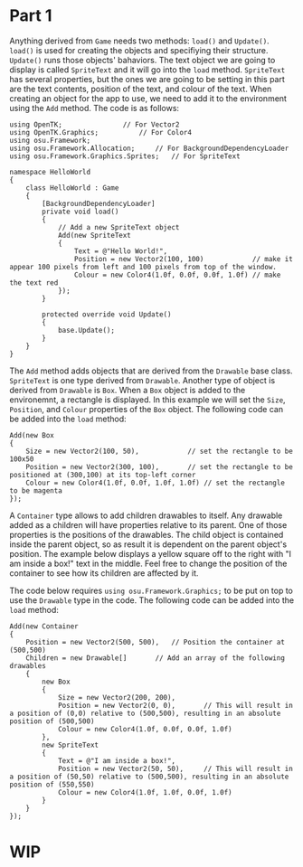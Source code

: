 # Part 1

Anything derived from `Game` needs two methods: `load()` and `Update()`. `load()` is used for creating the objects and specifiying their structure. `Update()` runs those objects' bahaviors. The text object we are going to display is called `SpriteText` and it will go into the `load` method. `SpriteText` has several properties, but the ones we are going to be setting in this part are the text contents, position of the text, and colour of the text. When creating an object for the app to use, we need to add it to the environment using the `Add` method. The code is as follows:

	using OpenTK;				// For Vector2
	using OpenTK.Graphics;    		// For Color4
	using osu.Framework;
    using osu.Framework.Allocation;		// For BackgroundDependencyLoader
    using osu.Framework.Graphics.Sprites; 	// For SpriteText

    namespace HelloWorld
    {
        class HelloWorld : Game
        {
            [BackgroundDependencyLoader]
            private void load()
            {
	            // Add a new SpriteText object
                Add(new SpriteText
                {
                    Text = @"Hello World!",
                    Position = new Vector2(100, 100)            // make it appear 100 pixels from left and 100 pixels from top of the window.
                    Colour = new Color4(1.0f, 0.0f, 0.0f, 1.0f) // make the text red
                });
            }

            protected override void Update()
            {
                base.Update();
            }
        }
    }


The `Add` method adds objects that are derived from the `Drawable` base class. `SpriteText` is one type derived from `Drawable`. Another type of object is derived from `Drawable` is `Box`. When a `Box` object is added to the environemnt, a rectangle is displayed. In this example we will set the `Size`, `Position`, and `Colour` properties of the `Box` object. The following code can be added into the `load` method:
	
	Add(new Box
	{
		Size = new Vector2(100, 50),			// set the rectangle to be 100x50
		Position = new Vector2(300, 100),		// set the rectangle to be positioned at (300,100) at its top-left corner
		Colour = new Color4(1.0f, 0.0f, 1.0f, 1.0f)	// set the rectangle to be magenta
	});


A `Container` type allows to add children drawables to itself. Any drawable added as a children will have properties relative to its parent. One of those properties is the positions of the drawables. The child object is contained inside the parent object, so as result it is dependent on the parent object's position. The example below displays a yellow square off to the right with "I am inside a box!" text in the middle. Feel free to change the position of the container to see how its children are affected by it. 

The code below requires `using osu.Framework.Graphics;` to be put on top to use the `Drawable` type in the code. The following code can be added into the `load` method:


	Add(new Container
	{
		Position = new Vector2(500, 500),	// Position the container at (500,500)
		Children = new Drawable[]		// Add an array of the following drawables
		{
			new Box
			{
				Size = new Vector2(200, 200),
				Position = new Vector2(0, 0),		// This will result in a position of (0,0) relative to (500,500), resulting in an absolute position of (500,500)
				Colour = new Color4(1.0f, 0.0f, 0.0f, 1.0f)
			},
			new SpriteText
			{
				Text = @"I am inside a box!",
				Position = new Vector2(50, 50),		// This will result in a position of (50,50) relative to (500,500), resulting in an absolute position of (550,550)
				Colour = new Color4(1.0f, 1.0f, 0.0f, 1.0f)
			}
		}
	});
# WIP

